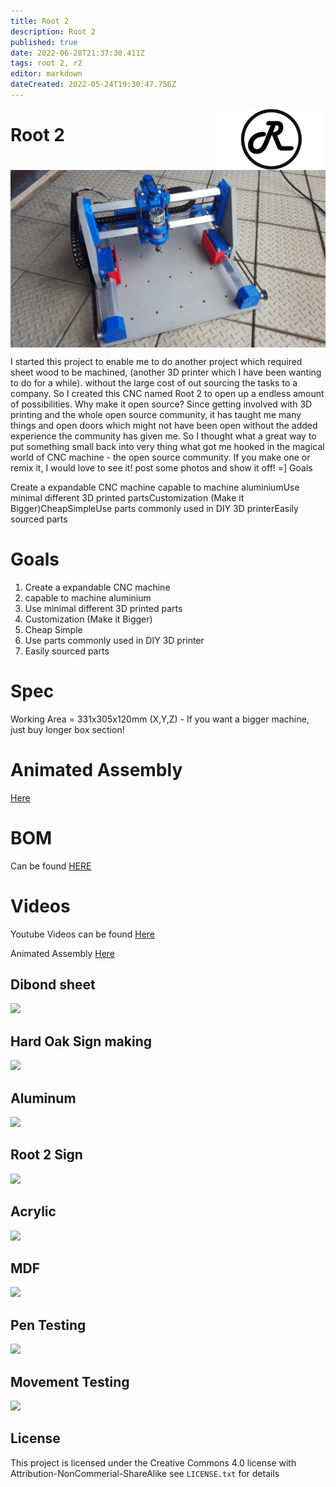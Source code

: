 ```yaml
---
title: Root 2 
description: Root 2 
published: true
date: 2022-06-28T21:37:30.411Z
tags: root 2, r2
editor: markdown
dateCreated: 2022-05-24T19:30:47.756Z
---
```


<img align="right" width=175 src="https://raw.githubusercontent.com/RootCNC/Root-2-CNC/master/Media/R_Logo.png" />

# Root 2 
<img align="center" width=600 src="https://raw.githubusercontent.com/RootCNC/Root-2-CNC/master/Media/Docs/Build-Images/ex_20151018_134318.jpg" />

I started this project to enable me to do another project which required sheet wood to be machined, (another 3D printer which I have been wanting to do for a while). without the large cost of out sourcing the tasks to a company. So I created this CNC named Root 2 to open up a endless amount of possibilities.
Why make it open source? Since getting involved with 3D printing and the whole open source community, it has taught me many things and open doors which might not have been open without the added experience the community has given me. So I thought what a great way to put something small back into very thing what got me hooked in the magical world of CNC machine - the open source community.
If you make one or remix it, I would love to see it! post some photos and show it off! =]
Goals

Create a expandable CNC machine capable to machine aluminiumUse minimal different 3D printed partsCustomization (Make it Bigger)CheapSimpleUse parts commonly used in DIY 3D printerEasily sourced parts

# Goals
 1. Create a expandable CNC machine 
 2. capable to machine aluminium
 3. Use minimal different 3D printed parts 
 4. Customization (Make it Bigger)
 5. Cheap Simple 
 6. Use parts commonly used in DIY 3D printer
 7. Easily sourced parts
 
# Spec
Working Area = 331x305x120mm (X,Y,Z) - If you want a bigger machine, just buy longer box section!

# Animated Assembly 
[Here](https://www.youtube.com/watch?v=ruxc2kX1mUY&list=PL5hghy18PulU0-F_gzihovUwgWx6q6PMu&ab_channel=Sailorpete)

# BOM
Can be found [HERE](https://github.com/RootCNC/Root-2-CNC/blob/master/Docs/BOM.md)

# Videos
Youtube Videos can be found  [Here](https://www.youtube.com/sailorpete12)

Animated Assembly [Here](https://www.youtube.com/watch?v=ruxc2kX1mUY&list=PL5hghy18PulU0-F_gzihovUwgWx6q6PMu&ab_channel=Sailorpete)

## Dibond sheet
[![](http://img.youtube.com/vi/g2_bGaUY4f0/0.jpg)](http://www.youtube.com/watch?v=g2_bGaUY4f0 "")
## Hard Oak Sign making
[![](http://img.youtube.com/vi/TYWPhoFjMDA/0.jpg)](http://www.youtube.com/watch?v=TYWPhoFjMDA "")
## Aluminum
[![](http://img.youtube.com/vi/S1ygUxeEE4I/0.jpg)](http://www.youtube.com/watch?v=S1ygUxeEE4I "")
## Root 2 Sign
[![](http://img.youtube.com/vi/rYxTZAJLHNU/0.jpg)](http://www.youtube.com/watch?v=rYxTZAJLHNU "")
## Acrylic
[![](http://img.youtube.com/vi/3Kr6_sbjg4U/0.jpg)](http://www.youtube.com/watch?v=3Kr6_sbjg4U "")
## MDF
[![](http://img.youtube.com/vi/sJx-P0i7J8o/0.jpg)](http://www.youtube.com/watch?v=sJx-P0i7J8o "")
## Pen Testing
[![](http://img.youtube.com/vi/YvVPL7FzFdo/0.jpg)](http://www.youtube.com/watch?v=YvVPL7FzFdo "")
## Movement Testing
[![](http://img.youtube.com/vi/Uq5E_fRXPA0/0.jpg)](http://www.youtube.com/watch?v=Uq5E_fRXPA0 "")

## License

This project is licensed under the Creative Commons 4.0 license with 
Attribution-NonCommerial-ShareAlike see `LICENSE.txt` for details



